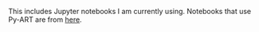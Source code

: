 This includes Jupyter notebooks I am currently using. 
Notebooks that use Py-ART are from <a href="http://arm-doe.github.io/pyart/dev/auto_examples/index.html">here</a>. 
